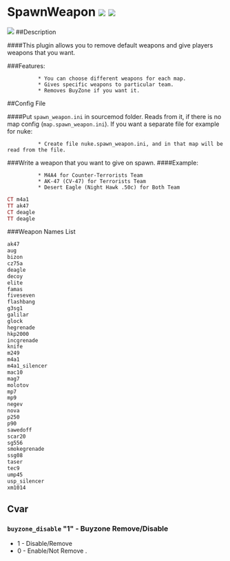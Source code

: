 # SpawnWeapon <img src="http://i.imgur.com/swz59Xr.png"></img> <img src="http://i.imgur.com/t1dMFxm.png"></img>

<img src="http://i.imgur.com/2Q2eSwM.jpg"></img>
##Description

####This plugin allows you to remove default weapons and give players weapons that you want.

###Features:

              * You can choose different weapons for each map.
              * Gives specific weapons to particular team.
              * Removes BuyZone if you want it.
              
##Config File

####Put `spawn_weapon.ini` in sourcemod folder. Reads from it, if there is no map config (`map.spawn_weapon.ini`). If you want a separate file for example for nuke:
 
              * Create file nuke.spawn_weapon.ini, and in that map will be read from the file.

###Write a weapon that you want to give on spawn.
####Example:

              * M4A4 for Counter-Terrorists Team
              * AK-47 (CV-47) for Terrorists Team
              * Desert Eagle (Night Hawk .50c) for Both Team
              

```ruby
CT m4a1
TT ak47
CT deagle
TT deagle
```
###Weapon Names List   

```ruby
ak47 
aug
bizon
cz75a
deagle
decoy 
elite 
famas 
fiveseven 
flashbang
g3sg1
galilar
glock 
hegrenade
hkp2000 
incgrenade
knife
m249
m4a1
m4a1_silencer
mac10
mag7
molotov 
mp7
mp9
negev 
nova
p250
p90
sawedoff 
scar20
sg556 
smokegrenade 
ssg08 
taser 
tec9 
ump45
usp_silencer
xm1014
```
## Cvar

### `buyzone_disable` "1" - Buyzone Remove/Disable 
* 1 - Disable/Remove 
* 0 - Enable/Not Remove .
